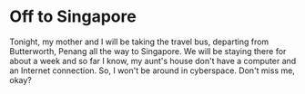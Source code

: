 Off to Singapore
===

Tonight, my mother and I will be taking the travel bus, departing from Butterworth, Penang all the way to Singapore. We will be staying there for about a week and so far I know, my aunt's house don't have a computer and an Internet connection. So, I won't be around in cyberspace. Don't miss me, okay?